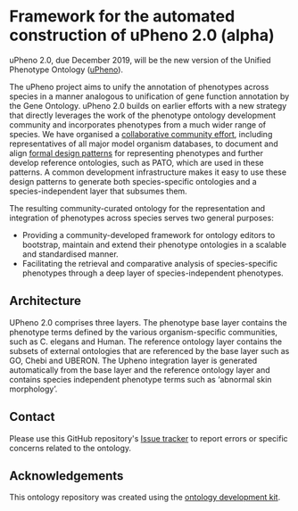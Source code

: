 <!--[![Build Status](https://travis-ci.org/obophenotype/upheno-dev.svg?branch=master)](https://travis-ci.org/obophenotype/upheno-dev)
[![DOI](https://zenodo.org/badge/13996/obophenotype/upheno-dev.svg)](https://zenodo.org/badge/latestdoi/13996/obophenotype/upheno-dev)
-->
# Framework for the automated construction of uPheno 2.0 (alpha)

uPheno 2.0, due December 2019, will be the new version of the Unified Phenotype Ontology ([uPheno](https://github.com/obophenotype/upheno)). 

The uPheno project aims to unify the annotation of phenotypes across species in a manner analogous to unification of gene function annotation by the Gene Ontology. uPheno 2.0 builds on earlier efforts with a new strategy that directly leverages the work of the phenotype ontology development community and incorporates phenotypes from a much wider range of species. We have organised a [collaborative community effort](https://github.com/obophenotype/upheno/wiki/Phenotype-Ontologies-Reconciliation-Effort), including representatives of all major model organism databases, to document and align [formal design patterns](https://github.com/obophenotype/upheno/tree/master/src/patterns) for representing phenotypes and further develop reference ontologies, such as PATO, which are used in these patterns.  A common development infrastructure makes it easy to use these design patterns to generate both species-specific ontologies and a species-independent layer that subsumes them. 

The resulting community-curated ontology for the representation and integration of phenotypes across species serves two general purposes:  
- Providing a community-developed framework for ontology editors to bootstrap, maintain and extend their phenotype ontologies in a scalable and standardised manner.  
- Facilitating the retrieval and comparative analysis of species-specific phenotypes through a deep layer of species-independent phenotypes.

## Architecture

UPheno 2.0 comprises three layers. The phenotype base layer contains the phenotype terms defined by the various organism-specific communities, such as C. elegans and Human. The reference ontology layer contains the subsets of external ontologies that are referenced by the base layer such as GO, Chebi and UBERON. The Upheno integration layer is generated automatically from the base layer and the reference ontology layer and contains species independent phenotype terms such as ‘abnormal skin morphology’.

## Contact

Please use this GitHub repository's [Issue tracker](https://github.com/obophenotype/upheno-dev/issues) to report errors or specific concerns related to the ontology.

## Acknowledgements

This ontology repository was created using the [ontology development kit](https://github.com/INCATools/ontology-development-kit).

